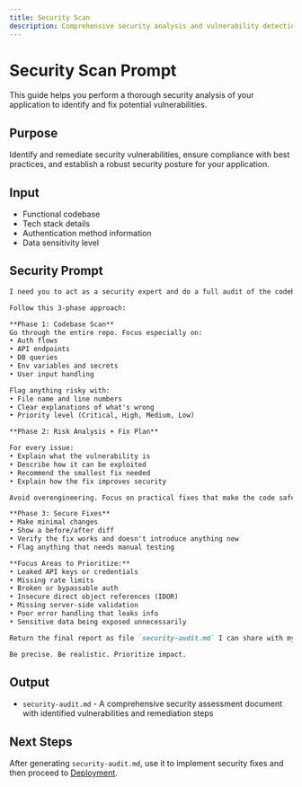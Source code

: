 ```yaml
---
title: Security Scan
description: Comprehensive security analysis and vulnerability detection for your SaaS application
---
```


# Security Scan Prompt

This guide helps you perform a thorough security analysis of your application to identify and fix potential vulnerabilities.

## Purpose
Identify and remediate security vulnerabilities, ensure compliance with best practices, and establish a robust security posture for your application.

## Input
- Functional codebase
- Tech stack details
- Authentication method information
- Data sensitivity level

## Security Prompt

```md
I need you to act as a security expert and do a full audit of the codebase. Your goal is to flag high-impact vulnerabilities and help fix them with minimal changes.

Follow this 3-phase approach:

**Phase 1: Codebase Scan**
Go through the entire repo. Focus especially on:
• Auth flows
• API endpoints
• DB queries
• Env variables and secrets
• User input handling

Flag anything risky with:
• File name and line numbers
• Clear explanations of what's wrong
• Priority level (Critical, High, Medium, Low)

**Phase 2: Risk Analysis + Fix Plan**

For every issue:
• Explain what the vulnerability is
• Describe how it can be exploited
• Recommend the smallest fix needed
• Explain how the fix improves security

Avoid overengineering. Focus on practical fixes that make the code safer without breaking anything.

**Phase 3: Secure Fixes**
• Make minimal changes
• Show a before/after diff
• Verify the fix works and doesn't introduce anything new
• Flag anything that needs manual testing

**Focus Areas to Prioritize:**
• Leaked API keys or credentials
• Missing rate limits
• Broken or bypassable auth
• Insecure direct object references (IDOR)
• Missing server-side validation
• Poor error handling that leaks info
• Sensitive data being exposed unnecessarily

Return the final report as file `security-audit.md` I can share with my team.

Be precise. Be realistic. Prioritize impact.
```
## Output
- `security-audit.md` - A comprehensive security assessment document with identified vulnerabilities and remediation steps

## Next Steps
After generating `security-audit.md`, use it to implement security fixes and then proceed to [Deployment](../deployment/index.md).  
